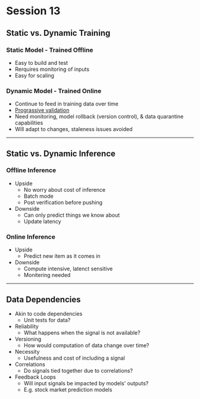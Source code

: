 # Session 13

## Static vs. Dynamic Training

### Static Model - Trained Offline
- Easy to build and test
- Rerquires monitoring of inputs
- Easy for scaling

### Dynamic Model - Trained Online
- Continue to feed in training data over time
- [Prograssive validation](https://www.gss.com.tw/index.php/focus/eis/157-eis82/1540-eis82-2)
- Need monitoring, model rollback (version control), & data quarantine capabilities
- Will adapt to changes, staleness issues avoided

---
## Static vs. Dynamic Inference

### Offline Inference
- Upside
    - No worry about cost of inference
    - Batch mode
    - Post verification before pushing
- Downside
    - Can only predict things we know about
    - Update latency

### Online Inference
- Upside
    - Predict new item as it comes in
- Downside
    - Compute intensive, latenct sensitive
    - Monitering needed

---
## Data Dependencies
- Akin to code dependencies
    - Unit tests for data?
- Reliability
    - What happens when the signal is not available?
- Versioning
    - How would computation of data change over time?
- Necessity
    - Usefulness and cost of including a signal
- Correlations
    - Do signals tied together due to correlations?
- Feedback Loops
    - Will input signals be impacted by models' outputs?
    - E.g. stock market prediction models